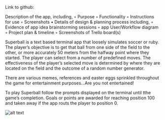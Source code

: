 Link to github: 

Description of the app, including,
        ◦ Purpose
        ◦ Functionality
        ◦ Instructions for use
        ◦ Screenshots
    • Details of design & planning process including,
        ◦ Evidence of app idea brainstorming sessions
        ◦ app User/Workflow diagram
        ◦ Project plan & timeline
        ◦ Screenshots of Trello board(s)

Superball is a text based terminal app that loosely simulates soccer or ruby. The player’s objective is to get that ball from one side of the field to the other, or more accurately 50 meters from the halfway point where they started. The player can select from a number of predefined moves. The effectiveness of the player’s selected move is determined by where they are located on the field and the outcome of a random number generator. 

There are various memes, references and easter eggs sprinkled throughout the game for entertainment purposes...Are you not entertained!


To play Superball follow the prompts displayed on the terminal until tthe game’s completion. Goals or points are awarded for reaching position 100 and taken away if the app routs the player to position 0. 

![alt text](https://github.com/illinformed1/A1-1/blob/master/firstuserselection.png)


